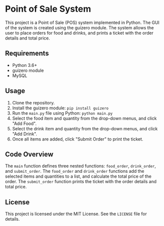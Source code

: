 
# Point of Sale System

This project is a Point of Sale (POS) system implemented in Python. The GUI of the system is created using the guizero module. The system allows the user to place orders for food and drinks, and prints a ticket with the order details and total price.

## Requirements

* Python 3.6+
* guizero module
* MySQL

## Usage

1. Clone the repository.
2. Install the guizero module: `pip install guizero`
3. Run the `main.py` file using Python: `python main.py`
4. Select the food item and quantity from the drop-down menus, and click "Add Food".
5. Select the drink item and quantity from the drop-down menus, and click "Add Drink".
6. Once all items are added, click "Submit Order" to print the ticket.

## Code Overview

The `main` function defines three nested functions: `food_order`, `drink_order`, and `submit_order`. The `food_order` and `drink_order` functions add the selected items and quantities to a list, and calculate the total price of the order. The `submit_order` function prints the ticket with the order details and total price.

## License

This project is licensed under the MIT License. See the `LICENSE` file for details.
